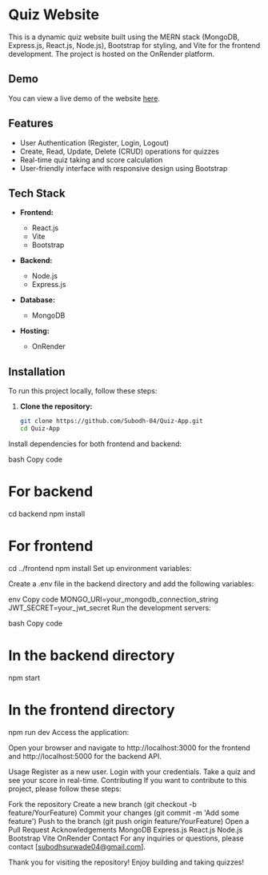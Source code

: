 # Quiz Website

This is a dynamic quiz website built using the MERN stack (MongoDB, Express.js, React.js, Node.js), Bootstrap for styling, and Vite for the frontend development. The project is hosted on the OnRender platform.

## Demo
You can view a live demo of the website [here](https://quizkarooo.onrender.com/).

## Features
- User Authentication (Register, Login, Logout)
- Create, Read, Update, Delete (CRUD) operations for quizzes
- Real-time quiz taking and score calculation
- User-friendly interface with responsive design using Bootstrap

## Tech Stack

- **Frontend:**
  - React.js
  - Vite
  - Bootstrap

- **Backend:**
  - Node.js
  - Express.js

- **Database:**
  - MongoDB

- **Hosting:**
  - OnRender

## Installation

To run this project locally, follow these steps:

1. **Clone the repository:**

   ```bash
   git clone https://github.com/Subodh-04/Quiz-App.git
   cd Quiz-App
Install dependencies for both frontend and backend:

bash
Copy code
# For backend
cd backend
npm install

# For frontend
cd ../frontend
npm install
Set up environment variables:

Create a .env file in the backend directory and add the following variables:

env
Copy code
MONGO_URI=your_mongodb_connection_string
JWT_SECRET=your_jwt_secret
Run the development servers:

bash
Copy code
# In the backend directory
npm start

# In the frontend directory
npm run dev
Access the application:

Open your browser and navigate to http://localhost:3000 for the frontend and http://localhost:5000 for the backend API.

Usage
Register as a new user.
Login with your credentials.
Take a quiz and see your score in real-time.
Contributing
If you want to contribute to this project, please follow these steps:

Fork the repository
Create a new branch (git checkout -b feature/YourFeature)
Commit your changes (git commit -m 'Add some feature')
Push to the branch (git push origin feature/YourFeature)
Open a Pull Request
Acknowledgements
MongoDB
Express.js
React.js
Node.js
Bootstrap
Vite
OnRender
Contact
For any inquiries or questions, please contact [subodhsurwade04@gmail.com].

Thank you for visiting the repository! Enjoy building and taking quizzes!
